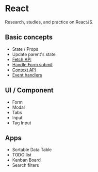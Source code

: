 # React

Research, studies, and practice on ReactJS.

## Basic concepts

- State / Props
- Update parent's state
- [Fetch API](/react/pages/fetch/index.js)
- [Handle Form submit](/react/pages/form)
- [Context API](/react/pages/context/index.js)
- [Event handlers](/react/pages/form)

## UI / Component

- Form
- Modal
- Tabs
- Input
- Tag Input

## Apps

- Sortable Data Table
- TODO list
- Kanban Board
- Search filters
